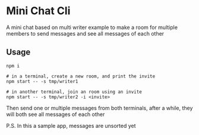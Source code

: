 # Mini Chat Cli

A mini chat based on multi writer example to make a room for multiple members to send messages and see all messages of each other

## Usage

```shell
npm i

# in a terminal, create a new room, and print the invite
npm start -- -s tmp/writer1

# in another terminal, join an room using an invite
npm start -- -s tmp/writer2 -i <invite>
```

Then send one or multiple messages from both terminals, after a while, they will both see all messages of each other

P.S. In this a sample app, messages are unsorted yet
